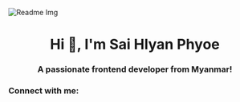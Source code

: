 ![Readme Img]([http://url/to/img.png](https://github.com/SaiHlyanPhyoe7/SaiHlyanPhyoe7/blob/main/b387d9625a1f18d0f44cdfb97a1e17fb.jpg))
<h1 align="center">Hi 👋, I'm Sai Hlyan Phyoe</h1>
<h3 align="center">A passionate frontend developer from Myanmar!</h3>

<h3 align="left">Connect with me:</h3>
<p align="left">
</p>
